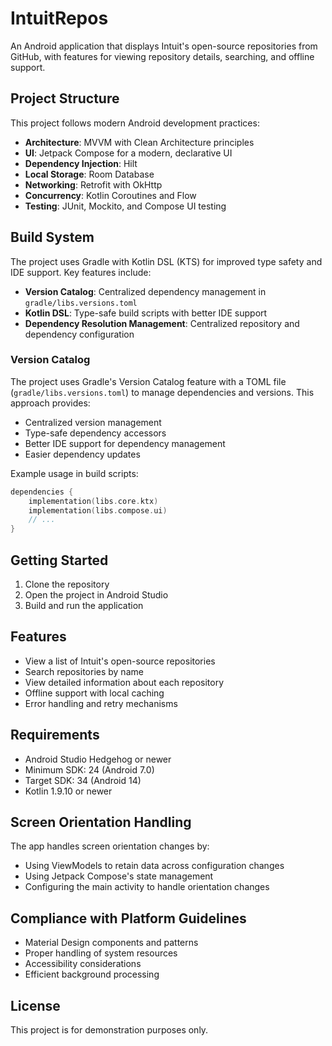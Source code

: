 # IntuitRepos

An Android application that displays Intuit's open-source repositories from GitHub, with features for viewing repository details, searching, and offline support.

## Project Structure

This project follows modern Android development practices:

- **Architecture**: MVVM with Clean Architecture principles
- **UI**: Jetpack Compose for a modern, declarative UI
- **Dependency Injection**: Hilt
- **Local Storage**: Room Database
- **Networking**: Retrofit with OkHttp
- **Concurrency**: Kotlin Coroutines and Flow
- **Testing**: JUnit, Mockito, and Compose UI testing

## Build System

The project uses Gradle with Kotlin DSL (KTS) for improved type safety and IDE support. Key features include:

- **Version Catalog**: Centralized dependency management in `gradle/libs.versions.toml`
- **Kotlin DSL**: Type-safe build scripts with better IDE support
- **Dependency Resolution Management**: Centralized repository and dependency configuration

### Version Catalog

The project uses Gradle's Version Catalog feature with a TOML file (`gradle/libs.versions.toml`) to manage dependencies and versions. This approach provides:

- Centralized version management
- Type-safe dependency accessors
- Better IDE support for dependency management
- Easier dependency updates

Example usage in build scripts:
```kotlin
dependencies {
    implementation(libs.core.ktx)
    implementation(libs.compose.ui)
    // ...
}
```

## Getting Started

1. Clone the repository
2. Open the project in Android Studio
3. Build and run the application

## Features

- View a list of Intuit's open-source repositories
- Search repositories by name
- View detailed information about each repository
- Offline support with local caching
- Error handling and retry mechanisms

## Requirements

- Android Studio Hedgehog or newer
- Minimum SDK: 24 (Android 7.0)
- Target SDK: 34 (Android 14)
- Kotlin 1.9.10 or newer

## Screen Orientation Handling

The app handles screen orientation changes by:
- Using ViewModels to retain data across configuration changes
- Using Jetpack Compose's state management
- Configuring the main activity to handle orientation changes

## Compliance with Platform Guidelines

- Material Design components and patterns
- Proper handling of system resources
- Accessibility considerations
- Efficient background processing

## License

This project is for demonstration purposes only. 